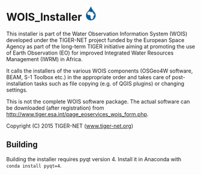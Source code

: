 # WOIS_Installer <img src="https://github.com/TIGER-NET/screenshots/blob/master/General/WOIS.png" height="40">
This installer is part of the Water Observation Information System (WOIS) developed under the TIGER-NET project funded by the European Space Agency as part of the long-term TIGER initiative aiming at promoting the use of Earth Observation (EO) for improved Integrated Water Resources Management (IWRM) in Africa. 

It calls the installers of the various WOIS components (OSGeo4W software, BEAM, S-1 Toolbox etc.) in the appropriate order and takes care of post-installation tasks such as file copying (e.g. of QGIS plugins) or changing settings.

This is not the complete WOIS software package. The actual software can be downloaded (after registration) from http://www.tiger.esa.int/page_eoservices_wois_form.php.


Copyright (C) 2015 TIGER-NET (www.tiger-net.org) 


## Building

Building the installer requires pyqt version 4. Install it in Anaconda with `conda install pyqt=4`.
